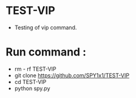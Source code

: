 # TEST-VIP

- Testing of vip command. 

# Run command : 
- rm - rf TEST-VIP
- git clone https://github.com/SPY1x1/TEST-VIP
- cd TEST-VIP
- python spy.py
